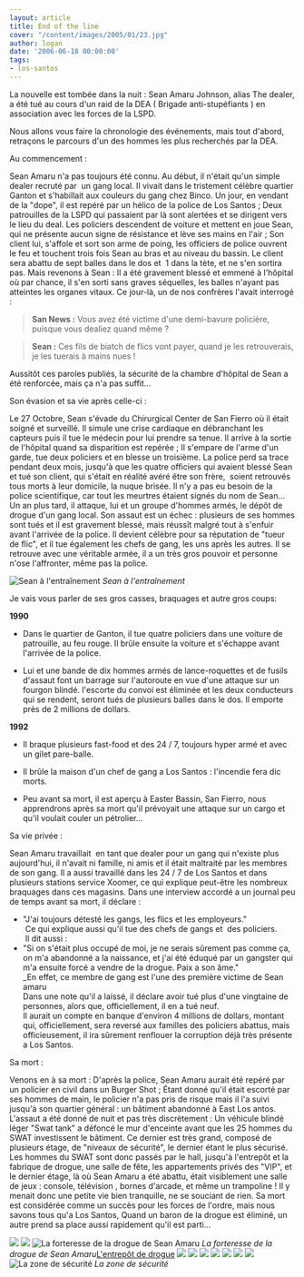 ```yaml
---
layout: article
title: End of the line
cover: "/content/images/2005/01/23.jpg"
author: logan
date: '2006-06-18 00:00:00'
tags:
- los-santos
---
```


La nouvelle est tombée&nbsp;dans la nuit&nbsp;: Sean Amaru Johnson, alias The dealer, a été tué au cours d'un raid de la DEA ( Brigade anti-stupéfiants ) en association avec les forces de la LSPD.

Nous allons vous faire la chronologie des événements, mais tout d'abord, retraçons le parcours d'un des hommes les plus recherchés par la DEA.

Au commencement :

Sean Amaru n'a pas toujours été connu. Au début, il n'était qu'un simple dealer recruté par&nbsp; un gang local. Il vivait dans le tristement célèbre quartier Ganton et s'habillait aux couleurs du gang chez Binco. Un jour, en vendant de la "dope", il est repéré par un hélico de la police de Los Santos ; Deux patrouilles de la LSPD qui passaient par là sont alertées et se dirigent vers le lieu du deal. Les policiers descendent de voiture et mettent en joue Sean, qui ne présente aucun signe de résistance et lève ses mains en l'air ; Son client lui, s'affole et sort son arme de poing, les officiers de police ouvrent le feu et touchent&nbsp;trois fois Sean au bras et au niveau du bassin. Le client sera abattu de&nbsp;sept balles dans le dos et&nbsp; 1 dans la tète, et ne s'en sortira pas. Mais revenons&nbsp;à Sean : Il a été gravement blessé et emmené&nbsp;à l'hôpital où par chance, il s'en sorti sans graves séquelles, les balles n'ayant pas atteintes les organes vitaux. Ce jour-là, un de nos confrères l'avait interrogé :

> **San News&nbsp;:** Vous avez été victime d'une demi-bavure policière, puisque vous dealiez quand même ?

> **Sean :** Ces fils de&nbsp;biatch de flics vont payer, quand je les retrouverais, je les tuerais&nbsp;à mains nues !

Aussitôt ces paroles publiés, la sécurité de la chambre d'hôpital de Sean a été renforcée, mais ça n'a pas suffit...

Son évasion et sa vie après celle-ci :

Le 27 Octobre, Sean s'évade du Chirurgical Center de San Fierro où il était soigné et surveillé. Il simule une crise cardiaque en débranchant les capteurs puis il tue le médecin pour lui prendre sa tenue. Il arrive&nbsp;à la sortie de l'hôpital quand sa disparition est repérée ; Il s'empare de l'arme d'un garde, tue&nbsp;deux policiers et en blesse un troisième. La police perd sa trace pendant&nbsp;deux mois, jusqu'à que les&nbsp;quatre officiers qui avaient blessé Sean et tué son client, qui s'était en réalité avéré être son frère,&nbsp; soient retrouvés tous morts&nbsp;à leur domicile, la nuque brisée. Il n'y a pas eu besoin de la police scientifique, car tout les meurtres étaient signés du nom de Sean...  
Un an plus tard, il attaque, lui et un groupe d'hommes armés, le dépôt de drogue d'un gang local. Son assaut est un échec : plusieurs de ses hommes sont tués et il est gravement blessé, mais réussît malgré tout&nbsp;à s'enfuir avant l'arrivée de la police. Il devient célèbre pour sa réputation de "tueur de flic", et il tue également les chefs de gang, les uns après les autres. Il se retrouve avec une véritable armée, il a un très gros pouvoir et personne n'ose l'affronter, même pas la police.

![Sean à l'entraînement](/content/images/2005/01/11.jpg)
_Sean à l'entraînement_

Je vais vous parler de ses gros casses, braquages et autre gros coups:

**1990**

- Dans le quartier de Ganton, il tue quatre policiers dans une voiture de patrouille, au feu rouge. Il brûle ensuite la voiture et s'échappe avant l'arrivée de la police.

- Lui et une bande de&nbsp;dix hommes armés de lance-roquettes et de fusils d'assaut font un barrage sur l'autoroute en vue d'une attaque sur un fourgon blindé. l'escorte du convoi est éliminée et les&nbsp;deux conducteurs qui se rendent, seront tués de plusieurs balles dans le dos. Il emporte près de 2 millions de dollars.

**1992**

- Il braque plusieurs fast-food et des 24 / 7, toujours hyper armé et avec un gilet pare-balle.

- Il brûle la maison d'un chef de gang a Los Santos :&nbsp;l'incendie fera&nbsp;dic morts.

- Peu avant sa mort, il est aperçu&nbsp;à Easter Bassin, San Fierro, nous apprendrons après sa mort qu'il prévoyait une attaque sur un cargo et qu'il voulait couler un pétrolier...

Sa vie privée :

Sean Amaru travaillait&nbsp; en tant que dealer pour un gang qui n'existe plus aujourd'hui, il n'avait ni famille, ni amis et il était maltraité par les membres de son gang. Il a aussi travaillé dans les 24 / 7 de Los Santos et dans plusieurs stations service Xoomer, ce qui explique peut-être les nombreux braquages dans ces magasins. Dans une interview accordé a un journal peu de temps avant sa mort, il déclare :

- "J'ai toujours détesté les gangs, les flics et les employeurs."  
&nbsp;Ce qui explique aussi qu'il tue des chefs de gangs et&nbsp; des policiers.  
&nbsp;Il dit aussi :
- "Si on s'était plus occupé de moi, je ne serais sûrement pas comme ça, on m'a abandonné a la naissance, et j'ai été éduqué par un gangster qui m'a ensuite forcé a vendre de la drogue. Paix a son âme."  
\_En effet, ce membre de gang est l'une des première victime de Sean amaru  
Dans une note qu'il a laissé, il déclare avoir tué plus d'une vingtaine de personnes, alors que, officiellement, il en a tué neuf.  
Il aurait un compte en banque d'environ 4 millions de dollars, montant qui, officiellement, sera reversé aux familles des policiers abattus, mais officieusement, il ira sûrement renflouer la corruption déjà très présente a Los Santos.

Sa mort :

Venons en à sa mort : D'après la police, Sean Amaru aurait été repéré par un policier en civil dans un Burger Shot ; Étant donné qu'il était escorté par ses hommes de main, le policier n'a pas pris de risque mais il l'a suivi jusqu'à son quartier général :&nbsp;un bâtiment abandonné&nbsp;à East Los antos. L'assaut a été donné de nuit et pas très discrètement : Un véhicule blindé léger "Swat tank" a défoncé le mur d'enceinte avant que les 25 hommes du SWAT investissent le bâtiment. Ce dernier est très grand, composé de plusieurs étage, de "niveaux de sécurité", le dernier étant le plus sécurisé. Les hommes du SWAT sont donc passés par le hall, jusqu'à l'entrepôt et la fabrique de drogue, une salle de fête, les appartements privés des "VIP", et le dernier étage, là où Sean Amaru a été abattu, était visiblement une salle de jeux : console, télévision , bornes d'arcade, et même un trampoline ! Il y menait donc une petite vie bien tranquille, ne se souciant de rien. Sa mort est considérée comme un succès pour les forces de l'ordre, mais nous savons tous qu'a Los Santos, Quand un baron de la drogue est éliminé, un autre prend sa place aussi rapidement qu'il est parti...

![](/content/images/2005/01/num2.jpg)
![](/content/images/2005/01/3.jpg)
![La forteresse de la drogue de Sean Amaru](/content/images/2005/01/5.jpg)
_La forteresse de la drogue de Sean Amaru_[L'entrepôt de drogue](/content/images/2005/01/6.jpg)
![](/content/images/2005/01/4.jpg)
![](/content/images/2005/01/24.jpg)
![](/content/images/2005/01/23.jpg)
![](/content/images/2005/01/28.jpg)
![](/content/images/2005/01/22.jpg)
![](/content/images/2005/01/26.jpg)
![](/content/images/2005/01/30.jpg)
![La zone de sécurité](/content/images/2005/01/29.jpg)
_La zone de sécurité_